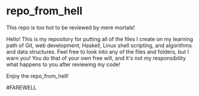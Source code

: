 # repo_from_hell
This repo is too hot to be reviewed by mere mortals!

Hello! This is my repository for putting all of the files I create on my learning path of Git, web development, Haskell, Linux shell scripting, and algorithms and data structures.
Feel free to look into any of the files and folders, but I warn you! You do that of your own free will, and it's not my responsibility what happens to you after reviewing my code!

Enjoy the repo_from_hell!

#FAREWELL
